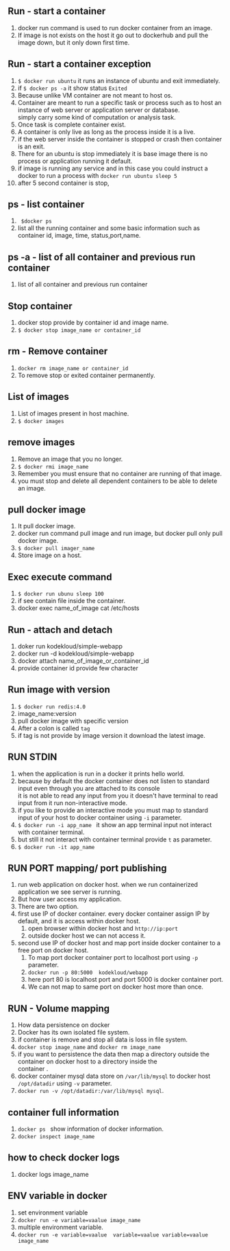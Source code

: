 ## Run - start a container  
1. docker run command is used to run docker container from an image. 
1. If image is not exists on the host it go out to dockerhub and pull the image down, but it only down first time.  

## Run - start a container exception
1. `$ docker run ubuntu` it runs an instance of ubuntu and exit immediately.    
1.  if ` $ docker ps -a ` it show status `Exited`  
1. Because unlike VM container are not meant to host os.  
1. Container are meant to run a specific task or process such as to host an instance of web server or application server or database.  
simply carry some kind of computation or analysis task.  
1. Once task is complete container exist.   
1. A container is only live as long as the process inside it is a live.  
1. if the web server inside the container is stopped or crash then container is an exit.  
1. There for an ubuntu is stop immediately it is base image there is no process or application running it default.  
1. if image is running any service and in this case you could instruct a docker to run a process with `docker run ubuntu sleep 5 `   
1. after 5 second container is stop,


## ps - list container  
1. ` $docker ps`  
1. list all the running container and some basic information such as container id, image, time, status,port,name.  

## ps -a - list of all container and previous run container 
1. list of all container and previous run container 

## Stop container 
1. docker stop provide by container id and image name.  
1. `$ docker stop image_name or container_id`   

## rm - Remove container   
1. `docker rm image_name or container_id`   
1. To remove stop or exited container permanently.    

## List of images   
1. List of images present in host machine.  
1. `$ docker images`   

## remove images  
1. Remove an image that you no longer.  
1. `$ docker rmi image_name`  
1. Remember you must ensure that no container are running of that image.  
1. you must stop and delete all dependent containers to be able to delete an image.  

## pull docker image   
1. It pull docker image.  
1. docker run command pull image and run image, but docker pull only pull docker image.  
1. `$ docker pull imager_name`   
1. Store image on a host.   

## Exec     execute command  
1. `$ docker run ubunu sleep 100`  
1. if see contain file inside the container.  
1. docker exec name_of_image cat /etc/hosts   

## Run - attach and detach   
1. doker run kodekloud/simple-webapp 
1. docker run -d kodekloud/simple-webapp  
1. docker attach name_of_image_or_container_id   
1. provide container id provide few character   


## Run image with version   
1. `$ docker run redis:4.0`  
1. image_name:version    
1. pull docker image with specific version  
1. After a colon is called `tag`   
1. if tag is not provide by image version it download the latest image.   


## RUN STDIN  
1. when the application is run in a docker it prints hello world.  
1. because by default the docker container does not listen to standard input even through you are attached to its console  
it is not able to read any input from you it doesn't have terminal to read input from it run non-interactive mode.
1. if you like to provide an interactive mode you must map to standard input of your host to docker container using `-i` parameter.    
1. `$ docker run -i app_name ` it show an app terminal input not interact with container terminal.
1. but still it not interact with container terminal provide `t` as parameter.   
1. `$ docker run -it app_name `   

## RUN PORT mapping/ port publishing   
1. run web application on docker host. when we run containerized application we see server is running.  
1. But how user access my application.  
1. There are two option. 
1. first use IP of docker container. every docker container assign IP by default, and it is access within docker host.
   1. open browser within docker host and `http://ip:port`    
   1. outside docker host we can not access it.   
1. second use IP of docker host and map port inside docker container to a free port on docker host.  
    1. To map port docker container port to localhost port using `-p` parameter. 
    1. `docker run -p 80:5000  kodekloud/webapp`  
    1. here port 80 is localhost port and port 5000 is docker container port.  
    1. We can not map to same port on docker host more than once.   
    
## RUN - Volume mapping
1. How data persistence on docker
1. Docker has its own isolated file system.  
1. if container is remove and stop all data is loss in file system.  
1. `docker stop image_name` and `docker rm image_name`   
1. if you want to persistence the data then map a directory outside the container on docker host to a directory inside the  
   container .  
1. docker container mysql data store on `/var/lib/mysql` to docker host `/opt/datadir` using `-v` parameter.    
1. `docker run -v /opt/datadir:/var/lib/mysql mysql`.   

## container full information  
1. `docker ps ` show information of docker information.   
1.  `docker inspect image_name`   

## how to check docker logs  
1. docker logs image_name    

## ENV variable in docker  
1. set environment variable
1. `docker run -e variable=vaalue image_name`     
1. multiple environment variable.   
1. `docker run -e variable=vaalue  variable=vaalue variable=vaalue image_name`    


